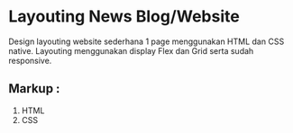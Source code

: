 # Layouting News Blog/Website

Design layouting website sederhana 1 page menggunakan HTML dan CSS native. Layouting menggunakan display Flex dan Grid serta sudah responsive.

## Markup :

1. HTML
2. CSS
